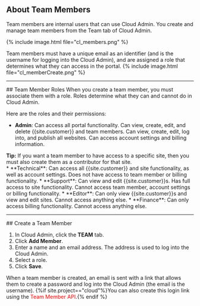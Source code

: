## About Team Members

​Team members are internal users that can use Cloud Admin. You create and manage team members from the Team tab of Cloud Admin.

{% include image.html file="cl_members.png" %}<br>

Team members must have a unique email as an identifier (and is the username for logging into the Cloud Admin), and are assigned a role that determines what they can access in the portal.
{% include image.html file="cl_memberCreate.png" %}<br>

<hr>
## Team Member Roles
When you create a team member, you must associate them with a role. Roles determine what they can and cannot do in Cloud Admin.

Here are the roles and their permissions:
* **Admin**: Can access all portal functionality. Can view, create, edit, and delete {{site.customer}} and team members. Can view, create, edit, log into, and publish all websites. Can access account settings and billing information.

<div markdown="span" class="alert alert-success" role="alert"><i class="fa fa-check-square-o"></i> <b>Tip:</b> If you want a team member to have access to a specific site, then you must also create them as a <a data-container="body" data-toggle="popover" data-content="{{site.data.glossary.site_contributor}}">contributor</a> for that site.</div>
<!--TODO: add link-->
* **Technical**: Can access all {{site.customer}} and site functionality, as well as account settings. Does not have access to team member or billing functionality.
* **Support**: Can view and edit {{site.customer}}s. Has full access to site functionality. Cannot access team member, account settings or billing functionality.
* **Editor**: Can only view {{site.customer}}s and view and edit sites. Cannot access anything else.
* **Finance**: Can only access billing functionality. Cannot access anything else.
<hr>
## Create a Team Member

1. In Cloud Admin, click the **TEAM** tab.
2. Click **Add Member**.
3. Enter a name and an email address. The address is used to log into the Cloud Admin.
4. Select a role.
5. Click **Save**.


When a team member is created, an email is sent with a link that allows them to create a password and log into the Cloud Admin (the email is the username). {%if site.project=="cloud"%}You can also create this login link using the <span style="color: red">Team Member API</span>.{% endif %}
<!--TODO: add link-->
